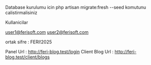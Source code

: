 Database kurulumu icin
php artisan migrate:fresh --seed 
komutunu calistirmalisiniz

Kullanicilar

user1@ferisoft.com
user2@ferisoft.com

ortak sifre :  FERI!2025


Panel Url : http://feri-blog.test/login
Client Blog Url : http://feri-blog.test/client/blogs

